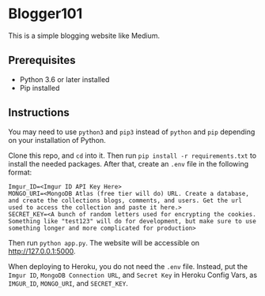 # Blogger101

This is a simple blogging website like Medium. 

## Prerequisites
* Python 3.6 or later installed
* Pip installed

## Instructions

You may need to use `python3` and `pip3` instead of `python` and `pip` depending on your installation of Python. 

Clone this repo, and `cd` into it. Then run `pip install -r requirements.txt` to install the needed packages. After that, create an `.env` file in the following format:

```
Imgur_ID=<Imgur ID API Key Here>
MONGO_URI=<MongoDB Atlas (free tier will do) URL. Create a database, and create the collections blogs, comments, and users. Get the url used to access the collection and paste it here.>
SECRET_KEY=<A bunch of random letters used for encrypting the cookies. Something like "test123" will do for development, but make sure to use something longer and more complicated for production>
```

Then run `python app.py`. The website will be accessible on http://127.0.0.1:5000. 

When deploying to Heroku, you do not need the `.env` file. Instead, put the `Imgur ID`, `MongoDB Connection URL`, and `Secret Key` in Heroku Config Vars, as `IMGUR_ID`, `MONGO_URI`, and `SECRET_KEY`. 
